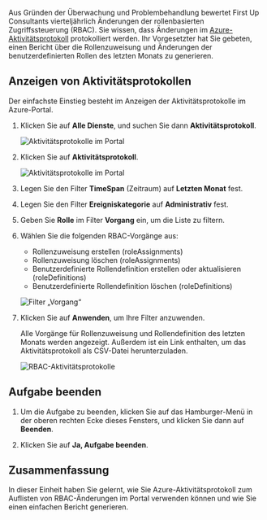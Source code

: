Aus Gründen der Überwachung und Problembehandlung bewertet First Up Consultants vierteljährlich Änderungen der rollenbasierten Zugriffssteuerung (RBAC). Sie wissen, dass Änderungen im [Azure-Aktivitätsprotokoll](/azure/monitoring-and-diagnostics/monitoring-overview-activity-logs) protokolliert werden. Ihr Vorgesetzter hat Sie gebeten, einen Bericht über die Rollenzuweisung und Änderungen der benutzerdefinierten Rollen des letzten Monats zu generieren.

## <a name="view-activity-logs"></a>Anzeigen von Aktivitätsprotokollen

Der einfachste Einstieg besteht im Anzeigen der Aktivitätsprotokolle im Azure-Portal.

1. Klicken Sie auf **Alle Dienste**, und suchen Sie dann **Aktivitätsprotokoll**.

    ![Aktivitätsprotokolle im Portal](../media-draft/7-all-services-activity-log.png)

1. Klicken Sie auf **Aktivitätsprotokoll**.

    ![Aktivitätsprotokolle im Portal](../media-draft/7-activity-log-portal.png)

1. Legen Sie den Filter **TimeSpan** (Zeitraum) auf **Letzten Monat** fest.

1. Legen Sie den Filter **Ereigniskategorie** auf **Administrativ** fest.

1. Geben Sie **Rolle** im Filter **Vorgang** ein, um die Liste zu filtern.

1. Wählen Sie die folgenden RBAC-Vorgänge aus:

    - Rollenzuweisung erstellen (roleAssignments)
    - Rollenzuweisung löschen (roleAssignments)
    - Benutzerdefinierte Rollendefinition erstellen oder aktualisieren (roleDefinitions)
    - Benutzerdefinierte Rollendefinition löschen (roleDefinitions)

    ![Filter „Vorgang“](../media-draft/7-operation-filter.png)

1. Klicken Sie auf **Anwenden**, um Ihre Filter anzuwenden.

    Alle Vorgänge für Rollenzuweisung und Rollendefinition des letzten Monats werden angezeigt. Außerdem ist ein Link enthalten, um das Aktivitätsprotokoll als CSV-Datei herunterzuladen.

    ![RBAC-Aktivitätsprotokolle](../media-draft/7-activity-log-portal-filter.png)

## <a name="end-lab"></a>Aufgabe beenden

1. Um die Aufgabe zu beenden, klicken Sie auf das Hamburger-Menü in der oberen rechten Ecke dieses Fensters, und klicken Sie dann auf **Beenden**.

1. Klicken Sie auf **Ja, Aufgabe beenden**.

## <a name="summary"></a>Zusammenfassung

In dieser Einheit haben Sie gelernt, wie Sie Azure-Aktivitätsprotokoll zum Auflisten von RBAC-Änderungen im Portal verwenden können und wie Sie einen einfachen Bericht generieren.
